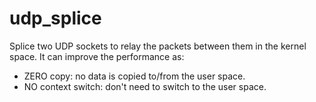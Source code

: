 # udp\_splice

Splice two UDP sockets to relay the packets between them in the kernel space. It
can improve the performance as:

* ZERO copy: no data is copied to/from the user space.
* NO context switch: don't need to switch to the user space.
